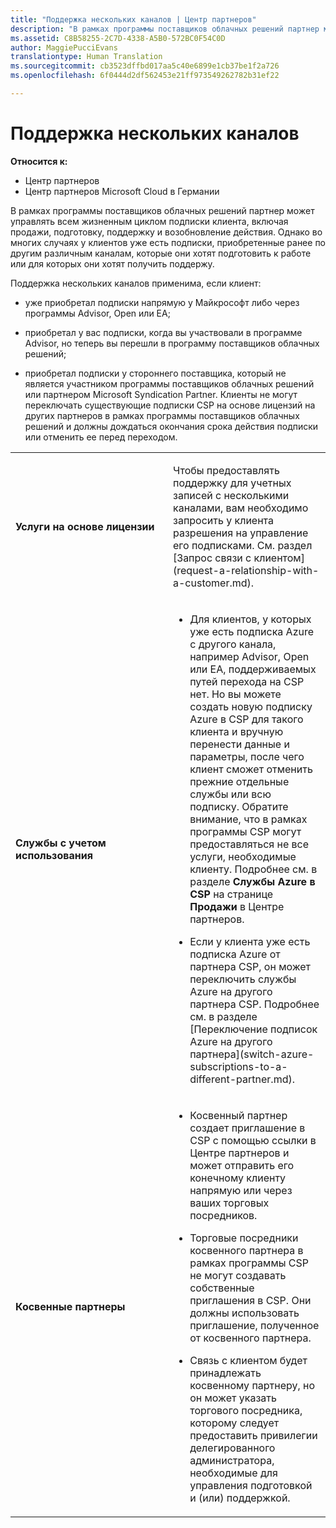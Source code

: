 ```yaml
---
title: "Поддержка нескольких каналов | Центр партнеров"
description: "В рамках программы поставщиков облачных решений партнер может управлять всем жизненным циклом подписки клиента, включая продажи, подготовку, поддержку и возобновление действия."
ms.assetid: C8B58255-2C7D-4338-A5B0-572BC0F54C0D
author: MaggiePucciEvans
translationtype: Human Translation
ms.sourcegitcommit: cb3523dffbd017aa5c40e6899e1cb37be1f2a726
ms.openlocfilehash: 6f0444d2df562453e21ff973549262782b31ef22

---
```


# Поддержка нескольких каналов

**Относится к:**

-  Центр партнеров
-  Центр партнеров Microsoft Cloud в Германии

В рамках программы поставщиков облачных решений партнер может управлять всем жизненным циклом подписки клиента, включая продажи, подготовку, поддержку и возобновление действия. Однако во многих случаях у клиентов уже есть подписки, приобретенные ранее по другим различным каналам, которые они хотят подготовить к работе или для которых они хотят получить поддержу.

Поддержка нескольких каналов применима, если клиент:

-   уже приобретал подписки напрямую у Майкрософт либо через программы Advisor, Open или EA;

-   приобретал у вас подписки, когда вы участвовали в программе Advisor, но теперь вы перешли в программу поставщиков облачных решений;

-   приобретал подписки у стороннего поставщика, который не является участником программы поставщиков облачных решений или партнером Microsoft Syndication Partner. Клиенты не могут переключать существующие подписки CSP на основе лицензий на других партнеров в рамках программы поставщиков облачных решений и должны дождаться окончания срока действия подписки или отменить ее перед переходом.

<table>
<colgroup>
<col width="50%" />
<col width="50%" />
</colgroup>
<tbody>
<tr class="odd">
<td><p><strong>Услуги на основе лицензии</strong></p></td>
<td><p>Чтобы предоставлять поддержку для учетных записей с несколькими каналами, вам необходимо запросить у клиента разрешения на управление его подписками. См. раздел [Запрос связи с клиентом](request-a-relationship-with-a-customer.md).</p></td>
</tr>
<tr class="even">
<td><p><strong>Службы с учетом использования</strong></p></td>
<td><ul>
<li><p>Для клиентов, у которых уже есть подписка Azure с другого канала, например Advisor, Open или EA, поддерживаемых путей перехода на CSP нет. Но вы можете создать новую подписку Azure в CSP для такого клиента и вручную перенести данные и параметры, после чего клиент сможет отменить прежние отдельные службы или всю подписку. Обратите внимание, что в рамках программы CSP могут предоставляться не все услуги, необходимые клиенту. Подробнее см. в разделе <strong>Службы Azure в CSP</strong> на странице <strong>Продажи</strong> в Центре партнеров.</p></li>
<li><p>Если у клиента уже есть подписка Azure от партнера CSP, он может переключить службы Azure на другого партнера CSP. Подробнее см. в разделе [Переключение подписок Azure на другого партнера](switch-azure-subscriptions-to-a-different-partner.md).</p></li>
</ul></td>
</tr>
<tr class="odd">
<td><p><strong>Косвенные партнеры</strong></p></td>
<td><ul>
<li><p>Косвенный партнер создает приглашение в CSP с помощью ссылки в Центре партнеров и может отправить его конечному клиенту напрямую или через ваших торговых посредников.</p></li>
<li><p>Торговые посредники косвенного партнера в рамках программы CSP не могут создавать собственные приглашения в CSP. Они должны использовать приглашение, полученное от косвенного партнера.</p></li>
<li><p>Связь с клиентом будет принадлежать косвенному партнеру, но он может указать торгового посредника, которому следует предоставить привилегии делегированного администратора, необходимые для управления подготовкой и (или) поддержкой.</p></li>
</ul></td>
</tr>
</tbody>
</table>

 

 

 






<!--HONumber=Jan17_HO2-->


